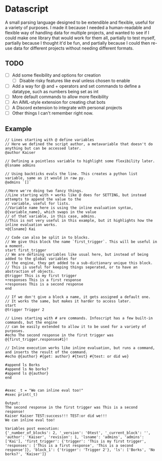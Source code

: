 # Datascript
A small parsing language designed to be extendible and flexible, useful for a variety of purposes.
I made it because I needed a human-readable and flexible way of handling data for multiple projects, and wanted to see if I could make one library that would work for them all, partially to test myself, partially because I thought it'd be fun, and partially because I could then re-use data for different projects without needing different formats.

## TODO
- [ ] Add some flexibility and options for creation
    - [ ] Disable risky features like eval unless chosen to enable
- [ ] Add a way for @ and + operators and set commands to define a datatype, such as numbers being set as int
- [ ] More default commands to allow more flexibility
- [ ] An AIML-style extension for creating chat bots
- [ ] A Discord extension to integrate with personal projects
- [ ] Other things I can't remember right now.

## Example
```
// Lines starting with @ define variables
// Here we defined the script author, a metavariable that doesn't do anything but can be accessed later.
@author Kaiser

// Defining a pointless variable to highlight some flexibility later.
@lsname admins

// Using backticks evals the line. This creates a python list variable, same as it would in raw py.
@admins `[]`

//Here we're doing two fancy things.
//Line starting with + works like @ does for SETTING, but instead attempts to append the value to the
// variable, useful for lists.
//Variable name here is using the inline evaluation syntax, @{variable_name}, which swaps in the value
// of that variable, in this case, admins.
//This is not very useful in this example, but it highlights how the inline evaluation works.
+@{lsname} Kai

// Code can also be split in to blocks.
// We give this block the name `first_trigger`. This will be useful in a moment.
start first_trigger
// We are defining variables like usual here, but instead of being added to the global variables for
// the engine, they get added to a sub-dictionary unique this block.
// This is useful for keeping things seperated, or to have an abstraction of objects.
@trigger This is my first trigger
+responses This is a first response
+responses This is a second response
end

// If we don't give a block a name, it gets assigned a default one.
// It works the same, but makes it harder to access later.
start
@trigger Trigger 2

// Lines starting with # are commands. Infoscript has a few built-in commands, but the engine
// can be easily extended to allow it to be used for a variety of purposes.
#echo The second response in the first trigger was @{first_trigger.responses#1}!

// Inline execution works like inline evaluation, but runs a command, and inserts the result of the command.
#echo @{author} #{get: author} #{test} #{test: or did we}

#append ls Borks
#append ls No borks?
#append ls @{author}
end


#exec _t = "We can inline eval too!"
#exec print(_t)
```

```
Output:
The second response in the first trigger was This is a second response!
Kaiser Kaiser TEST:success!!! TEST:or did we!!!
We can inline eval too!

Variables post execution: 
{'_number_of_blocks': 2, '_version': '0test', '_current_block': '', 'author': 'Kaiser', 'revision': 1, 'lsname': 'admins', 'admins': ['Kai'], 'first_trigger': {'trigger': 'This is my first trigger', 'responses': ['This is a first response', 'This is a second response']}, 'block_1': {'trigger': 'Trigger 2'}, 'ls': ['Borks', 'No borks?', 'Kaiser']}
```
